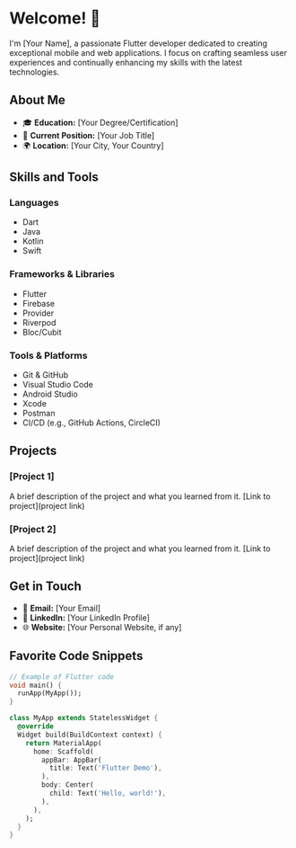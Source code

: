 # Welcome! 👋

I'm [Your Name], a passionate Flutter developer dedicated to creating exceptional mobile and web applications. I focus on crafting seamless user experiences and continually enhancing my skills with the latest technologies.

## About Me

- 🎓 **Education:** [Your Degree/Certification]
- 💼 **Current Position:** [Your Job Title]
- 🌍 **Location:** [Your City, Your Country]

## Skills and Tools

### Languages
- Dart
- Java
- Kotlin
- Swift

### Frameworks & Libraries
- Flutter
- Firebase
- Provider
- Riverpod
- Bloc/Cubit

### Tools & Platforms
- Git & GitHub
- Visual Studio Code
- Android Studio
- Xcode
- Postman
- CI/CD (e.g., GitHub Actions, CircleCI)

## Projects

### [Project 1]
A brief description of the project and what you learned from it.
[Link to project](project link)

### [Project 2]
A brief description of the project and what you learned from it.
[Link to project](project link)

## Get in Touch

- 📧 **Email:** [Your Email]
- 💼 **LinkedIn:** [Your LinkedIn Profile]
- 🌐 **Website:** [Your Personal Website, if any]

## Favorite Code Snippets

```dart
// Example of Flutter code
void main() {
  runApp(MyApp());
}

class MyApp extends StatelessWidget {
  @override
  Widget build(BuildContext context) {
    return MaterialApp(
      home: Scaffold(
        appBar: AppBar(
          title: Text('Flutter Demo'),
        ),
        body: Center(
          child: Text('Hello, world!'),
        ),
      ),
    );
  }
}
